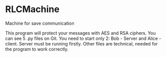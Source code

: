 # RLCMachine
Machine for save communication

This program will protect your messages with AES and RSA ciphers.
You can see 5 .py files on Git. You need to start only 2: Bob - Server 
and Alice - client. Server must be running firstly. Other files are technical,
needed for the program to work correctly.